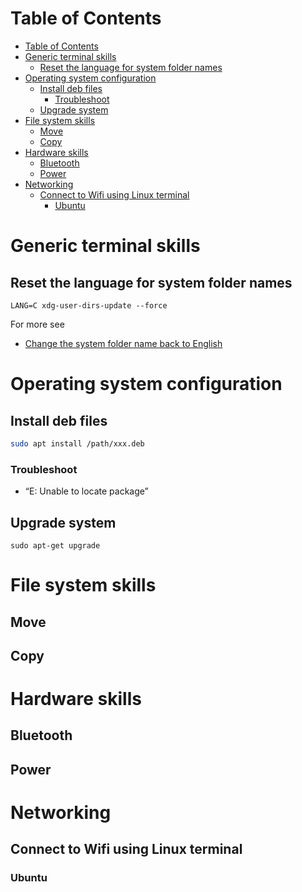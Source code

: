 # Table of Contents
- [Table of Contents](#table-of-contents)
- [Generic terminal skills](#generic-terminal-skills)
  - [Reset the language for system folder names](#reset-the-language-for-system-folder-names)
- [Operating system configuration](#operating-system-configuration)
  - [Install deb files](#install-deb-files)
    - [Troubleshoot](#troubleshoot)
  - [Upgrade system](#upgrade-system)
- [File system skills](#file-system-skills)
  - [Move](#move)
  - [Copy](#copy)
- [Hardware skills](#hardware-skills)
  - [Bluetooth](#bluetooth)
  - [Power](#power)
- [Networking](#networking)
  - [Connect to Wifi using Linux terminal](#connect-to-wifi-using-linux-terminal)
    - [Ubuntu](#ubuntu)
# Generic terminal skills
## Reset the language for system folder names
```
LANG=C xdg-user-dirs-update --force
```
For more see
- [Change the system folder name back to English](https://askubuntu.com/questions/398555/change-the-system-folder-name-back-to-english)
# Operating system configuration
## Install deb files
```bash
sudo apt install /path/xxx.deb
```
### Troubleshoot
- “E: Unable to locate package”
## Upgrade system
```
sudo apt-get upgrade
```
# File system skills
## Move
## Copy
# Hardware skills
## Bluetooth
## Power

# Networking
## Connect to Wifi using Linux terminal
### Ubuntu